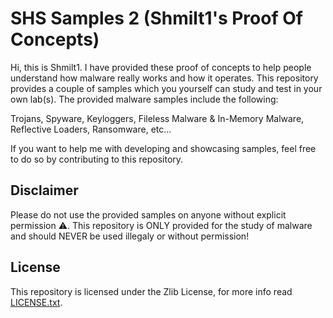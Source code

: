 # SHS Samples 2 (Shmilt1's Proof Of Concepts)
Hi, this is Shmilt1. I have provided these proof of concepts to help people understand
how malware really works and how it operates. This repository provides a couple of samples
which you yourself can study and test in your own lab(s). The provided malware samples include
the following:

Trojans,
Spyware,
Keyloggers, 
Fileless Malware & In-Memory Malware,
Reflective Loaders,
Ransomware,
etc...

If you want to help me with developing and showcasing samples, feel free to do so by contributing to this repository.

## Disclaimer
Please do not use the provided samples on anyone without explicit permission ⚠️. This repository is ONLY provided for the study of malware and should NEVER be used illegaly or without permission!

## License
This repository is licensed under the Zlib License, for more info read [LICENSE.txt](LICENSE.txt).
